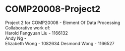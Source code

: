 # COMP20008-Project2
Project 2 for COMP20008 - Element Of Data Processing  
Collaborative work of:  
Harold Fangyuan Liu - 1166132  
Andy Ng -   
Elizabeth Wong - 1082634 
Desmond Wong - 1166527

